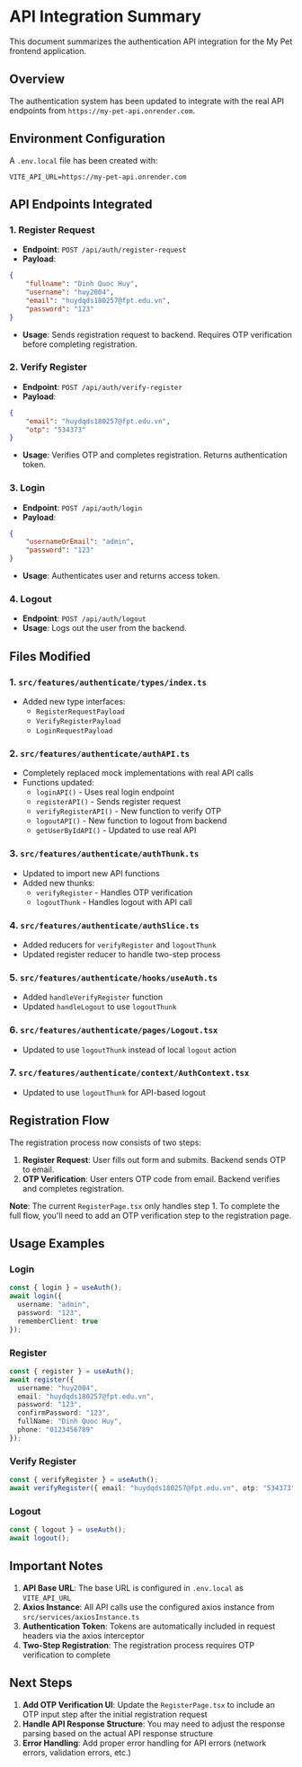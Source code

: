 # API Integration Summary

This document summarizes the authentication API integration for the My Pet frontend application.

## Overview
The authentication system has been updated to integrate with the real API endpoints from `https://my-pet-api.onrender.com`.

## Environment Configuration

A `.env.local` file has been created with:
```
VITE_API_URL=https://my-pet-api.onrender.com
```

## API Endpoints Integrated

### 1. Register Request
- **Endpoint**: `POST /api/auth/register-request`
- **Payload**:
```json
{
    "fullname": "Dinh Quoc Huy",
    "username": "huy2004",
    "email": "huydqds180257@fpt.edu.vn",
    "password": "123"
}
```
- **Usage**: Sends registration request to backend. Requires OTP verification before completing registration.

### 2. Verify Register
- **Endpoint**: `POST /api/auth/verify-register`
- **Payload**:
```json
{
    "email": "huydqds180257@fpt.edu.vn",
    "otp": "534373"
}
```
- **Usage**: Verifies OTP and completes registration. Returns authentication token.

### 3. Login
- **Endpoint**: `POST /api/auth/login`
- **Payload**:
```json
{
    "usernameOrEmail": "admin",
    "password": "123"
}
```
- **Usage**: Authenticates user and returns access token.

### 4. Logout
- **Endpoint**: `POST /api/auth/logout`
- **Usage**: Logs out the user from the backend.

## Files Modified

### 1. `src/features/authenticate/types/index.ts`
- Added new type interfaces:
  - `RegisterRequestPayload`
  - `VerifyRegisterPayload`
  - `LoginRequestPayload`

### 2. `src/features/authenticate/authAPI.ts`
- Completely replaced mock implementations with real API calls
- Functions updated:
  - `loginAPI()` - Uses real login endpoint
  - `registerAPI()` - Sends register request
  - `verifyRegisterAPI()` - New function to verify OTP
  - `logoutAPI()` - New function to logout from backend
  - `getUserByIdAPI()` - Updated to use real API

### 3. `src/features/authenticate/authThunk.ts`
- Updated to import new API functions
- Added new thunks:
  - `verifyRegister` - Handles OTP verification
  - `logoutThunk` - Handles logout with API call

### 4. `src/features/authenticate/authSlice.ts`
- Added reducers for `verifyRegister` and `logoutThunk`
- Updated register reducer to handle two-step process

### 5. `src/features/authenticate/hooks/useAuth.ts`
- Added `handleVerifyRegister` function
- Updated `handleLogout` to use `logoutThunk`

### 6. `src/features/authenticate/pages/Logout.tsx`
- Updated to use `logoutThunk` instead of local `logout` action

### 7. `src/features/authenticate/context/AuthContext.tsx`
- Updated to use `logoutThunk` for API-based logout

## Registration Flow

The registration process now consists of two steps:

1. **Register Request**: User fills out form and submits. Backend sends OTP to email.
2. **OTP Verification**: User enters OTP code from email. Backend verifies and completes registration.

**Note**: The current `RegisterPage.tsx` only handles step 1. To complete the full flow, you'll need to add an OTP verification step to the registration page.

## Usage Examples

### Login
```typescript
const { login } = useAuth();
await login({
  username: "admin",
  password: "123",
  rememberClient: true
});
```

### Register
```typescript
const { register } = useAuth();
await register({
  username: "huy2004",
  email: "huydqds180257@fpt.edu.vn",
  password: "123",
  confirmPassword: "123",
  fullName: "Dinh Quoc Huy",
  phone: "0123456789"
});
```

### Verify Register
```typescript
const { verifyRegister } = useAuth();
await verifyRegister({ email: "huydqds180257@fpt.edu.vn", otp: "534373" });
```

### Logout
```typescript
const { logout } = useAuth();
await logout();
```

## Important Notes

1. **API Base URL**: The base URL is configured in `.env.local` as `VITE_API_URL`
2. **Axios Instance**: All API calls use the configured axios instance from `src/services/axiosInstance.ts`
3. **Authentication Token**: Tokens are automatically included in request headers via the axios interceptor
4. **Two-Step Registration**: The registration process requires OTP verification to complete

## Next Steps

1. **Add OTP Verification UI**: Update the `RegisterPage.tsx` to include an OTP input step after the initial registration request
2. **Handle API Response Structure**: You may need to adjust the response parsing based on the actual API response structure
3. **Error Handling**: Add proper error handling for API errors (network errors, validation errors, etc.)

